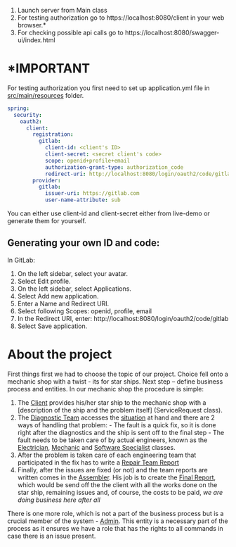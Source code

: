 1. Launch server from Main class
2. For testing authorization go to https://localhost:8080/client in your web browser.*
3. For checking possible api calls go to https://localhost:8080/swagger-ui/index.html

# *IMPORTANT
For testing authorization you first need to set up application.yml file in [src/main/resources](src/main/resources) folder.
```yaml
spring:
  security:
    oauth2:
      client:
        registration:
          gitlab:
            client-id: <client's ID>
            client-secret: <secret client's code>
            scope: openid+profile+email
            authorization-grant-type: authorization_code
            redirect-uri: http://localhost:8080/login/oauth2/code/gitlab
        provider:
          gitlab:
            issuer-uri: https://gitlab.com
            user-name-attribute: sub
```

You can either use client-id and client-secret either from live-demo or generate them for yourself.

## Generating your own ID and code:
In GitLab:

1. On the left sidebar, select your avatar.
2. Select Edit profile.
3. On the left sidebar, select Applications.
4. Select Add new application.
5. Enter a Name and Redirect URI.
6. Select following Scopes: openid, profile, email
7. In the Redirect URI, enter: http://localhost:8080/login/oauth2/code/gitlab
8. Select Save application.

# About the project 

First things first we had to choose the topic of our project. Choice fell onto a mechanic shop with a twist - its for star ships.
Next step – define business process and entities. In our mechanic shop the procedure is simple:
  1.	The [Client](src/main/java/lsit/Models/Client.java) provides his/her star ship to the mechanic shop with a [description of the ship and the problem itself] (ServiceRequest class).
  2.	The [Diagnostic Team](src/main/java/lsit/Models/Diagnostician.java) accesses the [situation](src/main/java/lsit/Models/DiagnosticAssesment.java) at hand and there are 2 ways of handling that problem:
    -	The fault is a quick fix, so it is done right after the diagnostics and the ship is sent off to the final step
    -	The fault needs to be taken care of by actual engineers, known as the [Electrician](src/main/java/lsit/Models/Electrician.java), [Mechanic](src/main/java/lsit/Models/Mechanic.java) and [Software Specialist]((src/main/java/lsit/Models/SoftwareSpecialist.java)) classes.
  3.	After the problem is taken care of each engineering team that participated in the fix has to write a [Repair Team Report]((src/main/java/lsit/Models/RepairTeamReport.java))
  4.	Finally, after the issues are fixed (or not) and the team reports are written comes in the [Assembler](src/main/java/lsit/Models/Assembler.java). His job is to create the [Final Report](src/main/java/lsit/Models/FinalReport.java), which would be send off the the client with all the works done on the star ship, remaining issues and, of course, the costs to be paid, *we are doing business here after all*

There is one more role, which is not a part of the business process but is a crucial member of the system - [Admin](src/main/java/lsit/Models/Admin.java). This entity is a necessary part of the process as it ensures we have a role that has the rights to all commands in case there is an issue present.